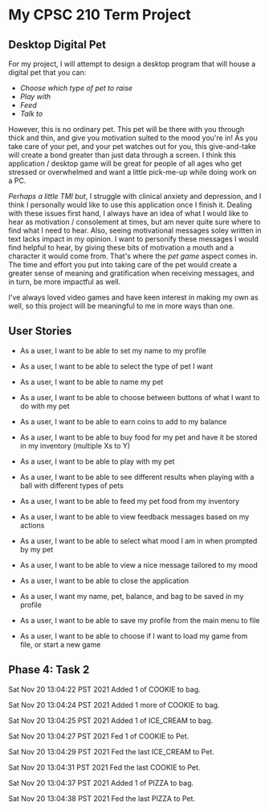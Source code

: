 # My CPSC 210 Term Project

## Desktop Digital Pet

For my project, I will attempt to design a desktop program that will
house a digital pet that you can:
- *Choose which type of pet to raise*
- *Play with*
- *Feed*
- *Talk to*

However, this is no ordinary pet. This pet will be there with you through thick and 
thin, and give you motivation suited to the mood you're in! As you take care of your pet,
and your pet watches out for you, this give-and-take will create a bond greater than
just data through a screen. I think this application
/ desktop game will be great for people of all ages who get stressed or overwhelmed
and want a little pick-me-up while doing work on a PC. 

*Perhaps a little TMI but*, I struggle with clinical anxiety and depression, and I think I personally 
would like to use this application once I finish it. Dealing with these issues first hand, I always have an idea
of what I would like to hear as motivation / consolement at times, but am never quite sure where to find
what I need to hear. Also, seeing motivational messages soley written in text
lacks impact in my opinion. I want to personify these messages I would find helpful
to hear, by giving these bits of motivation a mouth and a character it would come from. 
That's where the *pet game* aspect comes in. The time and effort you
put into taking care of the pet would create a greater sense of meaning and gratification
when receiving messages, and in turn, be more impactful as well.

I've always loved video games and have keen interest in making my own as well, so this project will be meaningful
to me in more ways than one.

## User Stories

- As a user, I want to be able to set my name to my profile
- As a user, I want to be able to select the type of pet I want
- As a user, I want to be able to name my pet
- As a user, I want to be able to choose between buttons of what I want to do with my pet
- As a user, I want to be able to earn coins to add to my balance
- As a user, I want to be able to buy food for my pet and have it be stored in my inventory (multiple Xs to Y)
- As a user, I want to be able to play with my pet
- As a user, I want to be able to see different results when playing with a ball with different types of pets
- As a user, I want to be able to feed my pet food from my inventory
- As a user, I want to be able to view feedback messages based on my actions
- As a user, I want to be able to select what mood I am in when prompted by my pet
- As a user, I want to be able to view a nice message tailored to my mood
- As a user, I want to be able to close the application
- As a user, I want my name, pet, balance, and bag to be saved in my profile

- As a user, I want to be able to save my profile from the main menu to file
- As a user, I want to be able to choose if I want to load my game from file, or start a new game


## Phase 4: Task 2

Sat Nov 20 13:04:22 PST 2021
Added 1 of COOKIE to bag.

Sat Nov 20 13:04:24 PST 2021
Added 1 more of COOKIE to bag.

Sat Nov 20 13:04:25 PST 2021
Added 1 of ICE_CREAM to bag.

Sat Nov 20 13:04:27 PST 2021
Fed 1 of COOKIE to Pet.

Sat Nov 20 13:04:29 PST 2021
Fed the last ICE_CREAM to Pet.

Sat Nov 20 13:04:31 PST 2021
Fed the last COOKIE to Pet.

Sat Nov 20 13:04:37 PST 2021
Added 1 of PIZZA to bag.

Sat Nov 20 13:04:38 PST 2021
Fed the last PIZZA to Pet.

